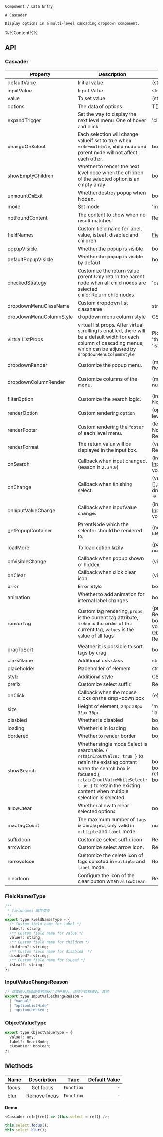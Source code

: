 `````
Component / Data Entry

# Cascader

Display options in a multi-level cascading dropdown component.
`````

%%Content%%

## API

### Cascader

|Property|Description|Type|DefaultValue|Version|
|---|---|---|---|---|
|defaultValue|Initial value|(string \| string[])[] |`-`|-|
|inputValue|Input Value|string |`-`|2.34.0|
|value|To set value|(string \| string[])[] |`-`|-|
|options|The data of options|T[] |`[]`|-|
|expandTrigger|Set the way to display the next level menu. One of hover and click|'click' \| 'hover' |`click`|-|
|changeOnSelect|Each selection will change valueif set to true.when `mode=multiple`, child node and parent node will not affect each other.|boolean |`-`|-|
|showEmptyChildren|Whether to render the next level node when the children of the selected option is an empty array|boolean |`-`|-|
|unmountOnExit|Whether destroy popup when hidden.|boolean |`-`|-|
|mode|Set mode|'multiple' |`-`|-|
|notFoundContent|The content to show when no result matches|ReactNode |`-`|-|
|fieldNames|Custom field name for label, value, isLeaf, disabled and children|[FieldNamesType](#fieldnamestype) |`DefaultFieldNames`|-|
|popupVisible|Whether the popup is visible|boolean |`-`|-|
|defaultPopupVisible|Whether the popup is visible by default|boolean |`-`|-|
|checkedStrategy|Customize the return value<br/> parent:Only return the parent node when all child nodes are selected <br/> child: Return child nodes|'parent' \| 'child' |`child`|2.31.0|
|dropdownMenuClassName|Custom dropdown list classname|string \| string[] |`-`|2.35.0|
|dropdownMenuColumnStyle|dropdown menu column style|CSSProperties |`-`|2.35.0|
|virtualListProps|virtual list props. After virtual scrolling is enabled, there will be a default width for each column of cascading menus, which can be adjusted by `dropdownMenuColumnStyle`|Pick&lt;VirtualListProps&lt;any&gt;, 'threshold' \| 'isStaticItemHeight'&gt; |`-`|2.35.0|
|dropdownRender|Customize the popup menu.|(menu: ReactNode) => ReactNode |`-`|2.15.0|
|dropdownColumnRender|Customize columns of the menu.|(menu: ReactNode, level: number) => ReactNode |`-`|2.15.0, `level` in 2.17.0|
|filterOption|Customize the search logic.|(inputValue: string, option: NodeProps&lt;T&gt;) =&gt; boolean |`-`|-|
|renderOption|Custom rendering `option`|(option: NodeProps&lt;T&gt;, level: number) =&gt; ReactNode |`-`|-|
|renderFooter|Custom rendering the `footer` of each level menu.|(level: number, activeOption: NodeProps&lt;T&gt; \| null) =&gt; ReactNode |`-`|-|
|renderFormat|The return value will be displayed in the input box.|(valueShow: any[]) => ReactNode |`-`|-|
|onSearch|Callback when input changed.(reason in `2.34.0`)|(inputValue: string, reason: [InputValueChangeReason](#inputvaluechangereason)) => void |`-`|2.20.0|
|onChange|Callback when finishing select.|(value: (string \| string[])[],selectedOptions,extra: { dropdownVisible?: boolean }) => void |`-`|-|
|onInputValueChange|Callback when inputValue change.|(inputValue: string, reason: [InputValueChangeReason](#inputvaluechangereason)) => void |`-`|2.34.0|
|getPopupContainer|ParentNode which the selector should be rendered to.|(node: HTMLElement) => Element |`-`|-|
|loadMore|To load option lazily|(pathValue: string[], level: number) =&gt; Promise&lt;T[]&gt; |`-`|-|
|onVisibleChange|Callback when popup shown or hidden.|(visible: boolean) => void |`-`|-|
|onClear|Callback when click clear icon.|(visible: boolean) => void |`-`|-|
|error|Error Style|boolean |`-`|-|
|animation|Whether to add animation for internal label changes|boolean |`true`|2.15.0|
|renderTag|Custom tag rendering, `props` is the current tag attribute, `index` is the order of the current tag, `values` is the value of all tags|(props: {value: any;label: ReactNode;closable: boolean;onClose: (event) => void;},index: number,values: [ObjectValueType](#objectvaluetype)[]) => React.ReactNode |`-`|index、values added in 2.15.0|
|dragToSort|Weather it is possible to sort tags by drag|boolean |`-`|2.27.0|
|className|Additional css class|string \| string[] |`-`|-|
|placeholder|Placeholder of element|string |`-`|-|
|style|Additional style|CSSProperties |`-`|-|
|prefix|Customize select suffix|ReactNode |`-`|2.11.0|
|onClick|Callback when the mouse clicks on the drop-down box|(e) => void |`-`|-|
|size|Height of element, `24px` `28px` `32px` `36px`|'mini' \| 'small' \| 'default' \| 'large' |`-`|-|
|disabled|Whether is disabled|boolean |`-`|-|
|loading|Whether is in loading|boolean |`-`|-|
|bordered|Whether to render border|boolean |`true`|-|
|showSearch|Whether single mode Select is searchable. `{ retainInputValue: true }` to retain the existing content when the search box is focused,`{ retainInputValueWhileSelect: true }` to retain the existing content when multiple selection is selected.|boolean \| { retainInputValue?: boolean; retainInputValueWhileSelect?: boolean } |`-`|-|
|allowClear|Whether allow to clear selected options|boolean |`-`|-|
|maxTagCount|The maximum number of `tags` is displayed, only valid in `multiple` and `label` mode.|number |`-`|-|
|suffixIcon|Customize select suffix icon|ReactNode |`-`|-|
|arrowIcon|Customize select arrow icon.|ReactNode \| null |`-`|-|
|removeIcon|Customize the delete icon of tags selected in `multiple` and `label` mode.|ReactNode \| null |`-`|-|
|clearIcon|Configure the icon of the clear button when `allowClear`.|ReactNode |`-`|2.26.0|

### FieldNamesType

```js
/**
 * fieldnames 属性类型
 */
export type FieldNamesType = {
  /* Custom field name for label */
  label?: string;
  /** Custom field name for value */
  value?: string;
  /** Custom field name for children */
  children?: string;
  /** Custom field name for disabled  */
  disabled?: string;
  /** Custom field name for isLeaf */
  isLeaf?: string;
};
```

### InputValueChangeReason

```js
// 造成输入框值改变的原因：用户输入、选项下拉框收起、其他
export type InputValueChangeReason =
  | "manual"
  | "optionListHide"
  | "optionChecked";
```

### ObjectValueType

```js
export type ObjectValueType = {
  value?: any;
  label?: ReactNode;
  closable?: boolean;
};
```

## Methods

| Name |     Description     |    Type    | Default Value |
| ------ | :----------: | :--------: | -----: |
| focus  |   Get focus   | `Function` |    `-` |
| blur   | Remove focus | `Function` |    `-` |

**Demo**

```js
<Cascader ref={(ref) => (this.select = ref)} />;

this.select.focus();
this.select.blur();
```
